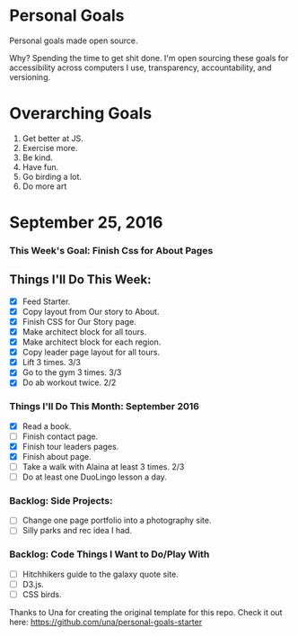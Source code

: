 Personal Goals
==============

Personal goals made open source.

Why? Spending the time to get shit done. I'm open sourcing these goals for accessibility across computers I use, transparency, accountability, and versioning.

# Overarching Goals

1. Get better at JS.
2. Exercise more.
3. Be kind.
4. Have fun.
5. Go birding a lot.
6. Do more art

# September 25, 2016

### This Week's Goal: Finish Css for About Pages

## Things I'll Do This Week:

- [x] Feed Starter.
- [x] Copy layout from Our story to About.
- [x] Finish CSS for Our Story page.
- [x] Make architect block for all tours.
- [x] Make architect block for each region.
- [x] Copy leader page layout for all tours.
- [x] Lift 3 times. 3/3
- [x] Go to the gym 3 times. 3/3
- [x] Do ab workout twice. 2/2

### Things I'll Do This Month: September 2016

- [x] Read a book.
- [ ] Finish contact page.
- [x] Finish tour leaders pages.
- [x] Finish about page.
- [ ] Take a walk with Alaina at least 3 times. 2/3
- [ ] Do at least one DuoLingo lesson a day.

### Backlog: Side Projects:

- [ ] Change one page portfolio into a photography site.
- [ ] Silly parks and rec idea I had.

### Backlog: Code Things I Want to Do/Play With

- [ ] Hitchhikers guide to the galaxy quote site.
- [ ] D3.js.
- [ ] CSS birds.

Thanks to Una for creating the original template for this repo. Check it out here: https://github.com/una/personal-goals-starter